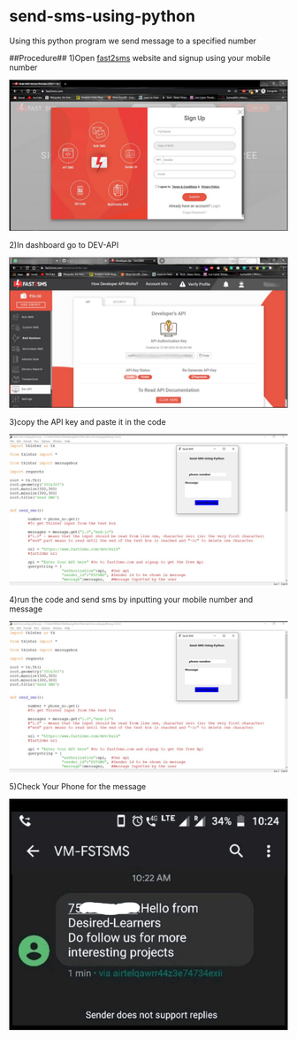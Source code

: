 # send-sms-using-python



Using this python program we send message to a specified number



##Procedure##
1)Open [fast2sms](https://www.fast2sms.com/) website and signup using your mobile number

![](images/1.jpg)

2)In dashboard go to DEV-API

![](images/2.jpg)

3)copy the API key and paste it in the code  

![](images/3.jpg)

4)run the code and send sms by inputting your mobile number and message

![](images/3.jpg)

5)Check Your Phone for the message

![](images/4.jpg)
